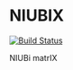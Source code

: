 NIUBIX
======

[![Build Status](https://travis-ci.com/P4SSER8Y/Niubix-Driver.svg?branch=master)](https://travis-ci.com/P4SSER8Y/Niubix-Driver)

NIUBi matrIX
